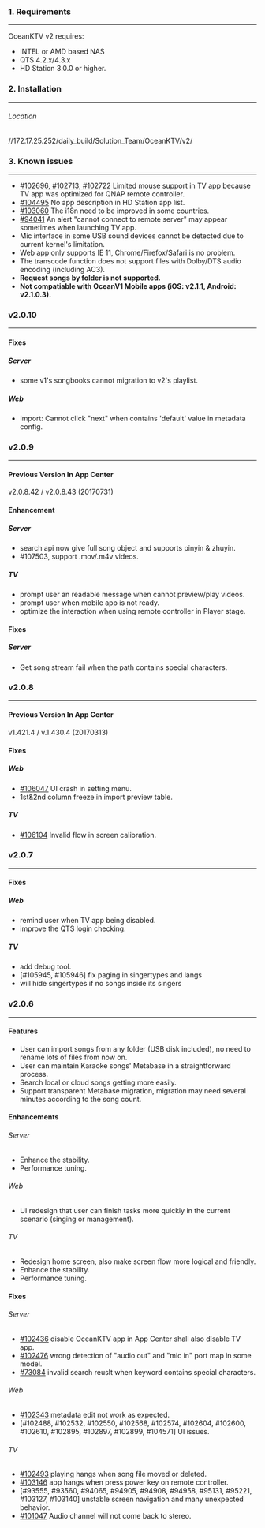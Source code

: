### 1. Requirements
---
OceanKTV v2 requires:
- INTEL or AMD based NAS
- QTS 4.2.x/4.3.x
- HD Station 3.0.0 or higher. 

### 2. Installation
---
###### Location
//172.17.25.252/daily_build/Solution_Team/OceanKTV/v2/


### 3. Known issues
---

- [#102696, #102713, #102722](http://172.17.25.222/bugzilla/show_bug.cgi?id=102696) Limited mouse support in TV app because TV app was optimized for QNAP remote controller.
- [#104495](http://172.17.25.222/bugzilla/show_bug.cgi?id=104495) No app description in HD Station app list.
- [#103060](http://172.17.25.222/bugzilla/show_bug.cgi?id=103060) The i18n need to be improved in some countries.
- [#94041](http://172.17.25.222/bugzilla/show_bug.cgi?id=94041) An alert "cannot connect to remote server" may appear sometimes when launching TV app.
- Mic interface in some USB sound devices cannot be detected due to current kernel's limitation.
- Web app only supports IE 11, Chrome/Firefox/Safari is no problem.
- The transcode function does not support files with Dolby/DTS audio encoding (including AC3).
- **Request songs by folder is not supported.**
- **Not compatiable with OceanV1 Mobile apps (iOS: v2.1.1, Android: v2.1.0.3).**

### v2.0.10
---

#### Fixes

##### Server
- some v1's songbooks cannot migration to v2's playlist.

##### Web
- Import: Cannot click "next" when contains 'default' value in metadata config.


### v2.0.9
---

#### Previous Version In App Center
v2.0.8.42 / v2.0.8.43 (20170731)

#### Enhancement

##### Server
- search api now give full song object and supports pinyin & zhuyin.
- #107503, support .mov/.m4v videos.

##### TV
- prompt user an readable message when cannot preview/play videos.
- prompt user when mobile app is not ready.
- optimize the interaction when using remote controller in Player stage.

#### Fixes

##### Server
- Get song stream fail when the path contains special characters.

### v2.0.8
---

#### Previous Version In App Center
v1.421.4 / v.1.430.4 (20170313)

#### Fixes

##### Web
- [#106047](http://172.17.25.222/bugzilla/show_bug.cgi?id=106047) UI crash in setting menu.
- 1st&2nd column freeze in import preview table.

##### TV
- [#106104](http://172.17.25.222/bugzilla/show_bug.cgi?id=106104) Invalid flow in screen calibration.

### v2.0.7
---

#### Fixes

##### Web
- remind user when TV app being disabled.
- improve the QTS login checking.

##### TV
- add debug tool.
- [#105945, #105946] fix paging in singertypes and langs
- will hide singertypes if no songs inside its singers

### v2.0.6
---

#### Features

- User can import songs from any folder (USB disk included), no need to rename lots of files from now on.
- User can maintain Karaoke songs' Metabase in a straightforward process.
- Search local or cloud songs getting more easily.
- Support transparent Metabase migration, migration may need several minutes according to the song count.

#### Enhancements

###### Server
- Enhance the stability.
- Performance tuning.


###### Web
- UI redesign that user can finish tasks more quickly in the current scenario (singing or management).


###### TV
- Redesign home screen, also make screen flow more logical and friendly.
- Enhance the stability.
- Performance tuning.

#### Fixes

###### Server
- [#102436](http://172.17.25.222/bugzilla/show_bug.cgi?id=102436) disable OceanKTV app in App Center shall also disable TV app.
- [#102476](http://172.17.25.222/bugzilla/show_bug.cgi?id=102476) wrong detection of "audio out" and "mic in" port map in some model.
- [#73084](http://172.17.25.222/bugzilla/show_bug.cgi?id=73084) invalid search reuslt when keyword contains special characters.


###### Web
- [#102343](http://172.17.25.222/bugzilla/show_bug.cgi?id=102343) metadata edit not work as expected.
- [#102488, #102532, #102550, #102568, #102574, #102604, #102600, #102610, #102895, #102897, #102899, #104571] UI issues.


###### TV
- [#102493](http://172.17.25.222/bugzilla/show_bug.cgi?id=102493) playing hangs when song file moved or deleted.
- [#103146](http://172.17.25.222/bugzilla/show_bug.cgi?id=103146) app hangs when press power key on remote controller.
- [#93555, #93560, #94065, #94905, #94908, #94958, #95131, #95221, #103127, #103140] unstable screen navigation and many unexpected behavior.
- [#101047](http://172.17.25.222/bugzilla/show_bug.cgi?id=101047) Audio channel will not come back to stereo.
